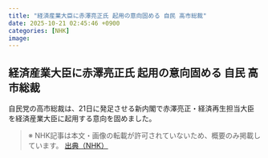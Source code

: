 ```yaml
---
title: "経済産業大臣に赤澤亮正氏 起用の意向固める 自民 高市総裁"
date: 2025-10-21 02:45:46 +0900
categories: [NHK]
image: 
---
```

## 経済産業大臣に赤澤亮正氏 起用の意向固める 自民 高市総裁

自民党の高市総裁は、21日に発足させる新内閣で赤澤亮正・経済再生担当大臣を経済産業大臣に起用する意向を固めました。

> ※ NHK記事は本文・画像の転載が許可されていないため、概要のみ掲載しています。
[出典（NHK）](http://www3.nhk.or.jp/news/html/20251021/k10014954581000.html)
